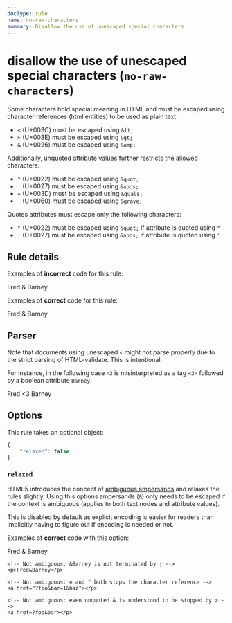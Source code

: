 ```yaml
---
docType: rule
name: no-raw-characters
summary: Disallow the use of unescaped special characters
---
```


# disallow the use of unescaped special characters (`no-raw-characters`)

Some characters hold special meaning in HTML and must be escaped using character
references (html entities) to be used as plain text:

- `<` (U+003C) must be escaped using `&lt;`
- `>` (U+003E) must be escaped using `&gt;`
- `&` (U+0026) must be escaped using `&amp;`

Additionally, unquoted attribute values further restricts the allowed
characters:

- `"` (U+0022) must be escaped using `&quot;`
- `'` (U+0027) must be escaped using `&apos;`
- `=` (U+003D) must be escaped using `&quals;`
- `` ` `` (U+0060) must be escaped using `&grave;`

Quotes attributes must escape only the following characters:

- `"` (U+0022) must be escaped using `&quot;` if attribute is quoted using `"`
- `'` (U+0027) must be escaped using `&apos;` if attribute is quoted using `'`

## Rule details

Examples of **incorrect** code for this rule:

<validate name="incorrect" rules="no-raw-characters">
    <p>Fred & Barney</p>
    <p class=foo's></p>
</validate>

Examples of **correct** code for this rule:

<validate name="correct" rules="no-raw-characters">
    <p>Fred &amp; Barney</p>
    <p class=foo&apos;s></p>
    <p class="'foo'"></p>
</validate>

## Parser

Note that documents using unescaped `<` might not parse properly due to the
strict parsing of HTML-validate. This is intentional.

For instance, in the following case `<3` is misinterpreted as a tag `<3>`
followed by a boolean attribute `Barney`.

<validate name="malformed" rules="no-raw-characters">
    <p>Fred <3 Barney</p>
</validate>

## Options

This rule takes an optional object:

```javascript
{
    "relaxed": false
}
```

### `relaxed`

HTML5 introduces the concept of [ambiguous ampersands] and relaxes the rules
slightly. Using this options ampersands (`&`) only needs to be escaped if the
context is ambiguous (applies to both text nodes and attribute values).

This is disabled by default as explicit encoding is easier for readers than
implicitly having to figure out if encoding is needed or not.

Examples of **correct** code with this option:

<validate name="relaxed" rules="no-raw-characters" no-raw-characters='{"relaxed": true}'>
    <!-- Not ambiguous: & is followed by whitespace -->
    <p>Fred & Barney</p>

    <!-- Not ambiguous: &Barney is not terminated by ; -->
    <p>Fred&Barney</p>

    <!-- Not ambiguous: = and " both stops the character reference -->
    <a href="?foo&bar=1&baz"></p>

    <!-- Not ambiguous: even unquoted & is understood to be stopped by > -->
    <a href=?foo&bar></p>

</validate>

[ambiguous ampersands]: https://html.spec.whatwg.org/multipage/syntax.html#syntax-ambiguous-ampersand

